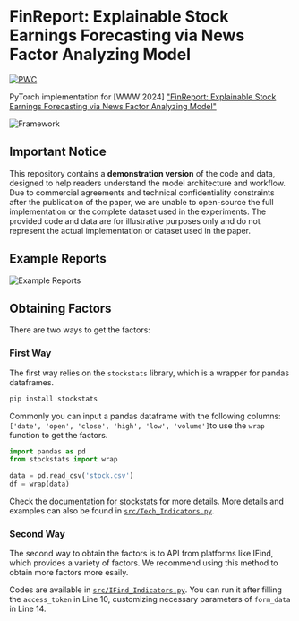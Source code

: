 # FinReport: Explainable Stock Earnings Forecasting via News Factor Analyzing Model
[![PWC](https://img.shields.io/endpoint.svg?url=https://paperswithcode.com/badge/finreport-explainable-stock-earnings/stock-market-prediction-on-astock)](https://paperswithcode.com/sota/stock-market-prediction-on-astock?p=finreport-explainable-stock-earnings)

PyTorch implementation for [WWW'2024] ["FinReport: Explainable Stock Earnings Forecasting via News Factor Analyzing Model"](https://arxiv.org/abs/2403.02647)

![Framework](imgs/framework.png)

## ​Important Notice​  
This repository contains a ​**demonstration version**​ of the code and data, designed to help readers understand the model architecture and workflow. Due to commercial agreements and technical confidentiality constraints after the publication of the paper, we are unable to open-source the full implementation or the complete dataset used in the experiments. The provided code and data are for illustrative purposes only and ​do not represent the actual implementation or dataset used in the paper.  

## Example Reports
![Example Reports](imgs/report.png)

## Obtaining Factors
There are two ways to get the factors:

### First Way
The first way relies on the `stockstats` library, which is a wrapper for pandas dataframes. 
```bash
pip install stockstats
```
Commonly you can input a pandas dataframe with the following columns: `['date', 'open', 'close', 'high', 'low', 'volume']`to use the `wrap` function to get the factors. 
```python
import pandas as pd
from stockstats import wrap

data = pd.read_csv('stock.csv')
df = wrap(data)
```
Check the [documentation for stockstats](https://github.com/jealous/stockstats) for more details.
More details and examples can also be found in [`src/Tech_Indicators.py`](./src/Tech_Indicators.py).

### Second Way
The second way to obtain the factors is to API from platforms like IFind, which provides a variety of factors. We recommend using this method to obtain more factors more esaily.

Codes are available in [`src/IFind_Indicators.py`](./src/IFind_Indicators.py). You can run it after filling the `access_token` in Line 10, customizing necessary parameters of `form_data` in Line 14.
